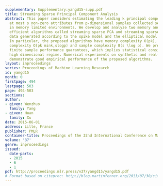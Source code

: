 ```yaml
---
supplementary: Supplementary:yangd15-supp.pdf
title: Streaming Sparse Principal Component Analysis
abstract: This paper considers estimating the leading k principal components with
  at most s non-zero attributes from p-dimensional samples collected sequentially
  in memory limited environments. We develop and analyze two memory and computational
  efficient algorithms called streaming sparse PCA and streaming sparse ECA for analyzing
  data generated according to the spike model and the elliptical model respectively.
  In particular, the proposed algorithms have memory complexity O(pk), computational
  complexity O(pk mink,slogp) and sample complexity Θ(s \log p). We provide their
  finite sample performance guarantees, which implies statistical consistency in the
  high dimensional regime. Numerical experiments on synthetic and real-world datasets
  demonstrate good empirical performance of the proposed algorithms.
layout: inproceedings
series: Proceedings of Machine Learning Research
id: yangd15
month: 0
firstpage: 494
lastpage: 503
page: 494-503
sections: 
author:
- given: Wenzhuo
  family: Yang
- given: Huan
  family: Xu
date: 2015-06-01
address: Lille, France
publisher: PMLR
container-title: Proceedings of the 32nd International Conference on Machine Learning
volume: '37'
genre: inproceedings
issued:
  date-parts:
  - 2015
  - 6
  - 1
pdf: http://proceedings.mlr.press/v37/yangd15/yangd15.pdf
# Format based on citeproc: http://blog.martinfenner.org/2013/07/30/citeproc-yaml-for-bibliographies/
---
```

